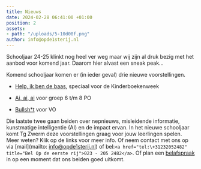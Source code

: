 ```yaml
---
title: Nieuws
date: 2024-02-28 06:41:00 +01:00
position: 2
assets:
- path: "/uploads/5-10d00f.png"
author: info@opde1sterij.nl
---
```


Schooljaar 24-25 klinkt nog heel ver weg maar wij zijn al druk bezig met het aanbod voor komend jaar. Daarom hier alvast een sneak peak...

Komend schooljaar komen er (in ieder geval) drie nieuwe voorstellingen.

* [Help, ik ben de baas](https://www.opde1sterij.nl/theatergroep-zwerm/help-ik-ben-de-baas/), speciaal voor de Kinderboekenweek

* [Ai, ai, ai](https://www.opde1sterij.nl/theatergroep-zwerm/ai-ai-ai/) voor groep 6 t/m 8 PO

* [Bullsh\*t](https://www.opde1sterij.nl/theatergroep-zwerm/bullsh-t/) voor VO

Die laatste twee gaan beiden over nepnieuws, misleidende informatie, kunstmatige intelligentie (AI) en de impact ervan. In het nieuwe schooljaar komt Tg Zwerm deze voorstellingen graag voor jouw leerlingen spelen. Meer weten? Klik op de links voor meer info. Of neem contact met ons op via \[mail\](mailto: info@opde1sterij.nl) of bel:`<a href="tel:\+31232052482" title="Bel Op de eerste rij">023 - 205 2482</a>`. Of plan een [belafspraak](https://calendly.com/opde1sterij/info-over-nieuwe-voorstellingen) in op een moment dat ons beiden goed uitkomt.